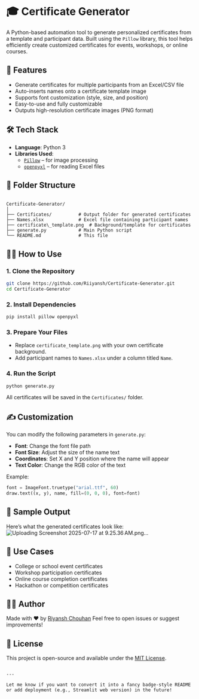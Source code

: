 
# 🎓 Certificate Generator

A Python-based automation tool to generate personalized certificates from a template and participant data. Built using the `Pillow` library, this tool helps efficiently create customized certificates for events, workshops, or online courses.

## 🚀 Features

- Generate certificates for multiple participants from an Excel/CSV file
- Auto-inserts names onto a certificate template image
- Supports font customization (style, size, and position)
- Easy-to-use and fully customizable
- Outputs high-resolution certificate images (PNG format)

## 🛠️ Tech Stack

- **Language**: Python 3
- **Libraries Used**:
  - [`Pillow`](https://pillow.readthedocs.io/) – for image processing
  - [`openpyxl`](https://openpyxl.readthedocs.io/) – for reading Excel files

## 📁 Folder Structure

```

Certificate-Generator/
│
├── Certificates/          # Output folder for generated certificates
├── Names.xlsx             # Excel file containing participant names
├── certificate\_template.png  # Background/template for certificates
├── generate.py            # Main Python script
└── README.md              # This file

````

## 🧑‍💻 How to Use

### 1. Clone the Repository

```bash
git clone https://github.com/Riiyansh/Certificate-Generator.git
cd Certificate-Generator
````

### 2. Install Dependencies

```bash
pip install pillow openpyxl
```

### 3. Prepare Your Files

* Replace `certificate_template.png` with your own certificate background.
* Add participant names to `Names.xlsx` under a column titled `Name`.

### 4. Run the Script

```bash
python generate.py
```

All certificates will be saved in the `Certificates/` folder.

## ✍️ Customization

You can modify the following parameters in `generate.py`:

* **Font**: Change the font file path
* **Font Size**: Adjust the size of the name text
* **Coordinates**: Set X and Y position where the name will appear
* **Text Color**: Change the RGB color of the text

Example:

```python
font = ImageFont.truetype("arial.ttf", 60)
draw.text((x, y), name, fill=(0, 0, 0), font=font)
```

## 📸 Sample Output

Here’s what the generated certificates look like:
![Uploading Screenshot 2025-07-17 at 9.25.36 AM.png…]()


## 🧠 Use Cases

* College or school event certificates
* Workshop participation certificates
* Online course completion certificates
* Hackathon or competition certificates

## 👨‍💼 Author

Made with ❤️ by [Riyansh Chouhan](https://github.com/Riiyansh)
Feel free to open issues or suggest improvements!

## 📄 License

This project is open-source and available under the [MIT License](LICENSE).

```

---

Let me know if you want to convert it into a fancy badge-style README or add deployment (e.g., Streamlit web version) in the future!
```
